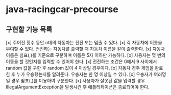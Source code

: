 # java-racingcar-precourse

## 구현할 기능 목록

[x] 주어진 횟수 동안 n대의 자동차는 전진 또는 멈출 수 있다.
[x] 각 자동차에 이름을 부여할 수 있다. 전진하는 자동차를 출력할 때 자동차 이름을 같이 출력한다.
[x] 자동차 이름은 쉼표(,)를 기준으로 구분하며 이름은 5자 이하만 가능하다.
[x] 사용자는 몇 번의 이동을 할 것인지를 입력할 수 있어야 한다.
[x] 전진하는 조건은 0에서 9 사이에서 random 값을 구한 후 random 값이 4 이상일 경우이다.
[x] 자동차 경주 게임을 완료한 후 누가 우승했는지를 알려준다. 우승자는 한 명 이상일 수 있다.
[x] 우승자가 여러명일 경우 쉼표(,)를 이용하여 구분한다.
[x] 사용자가 잘못된 값을 입력할 경우 IllegalArgumentException을 발생시킨 후 애플리케이션은 종료되어야 한다.
